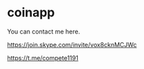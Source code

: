# coinapp
You can contact me here.

https://join.skype.com/invite/vox8cknMCJWc

https://t.me/compete1191
